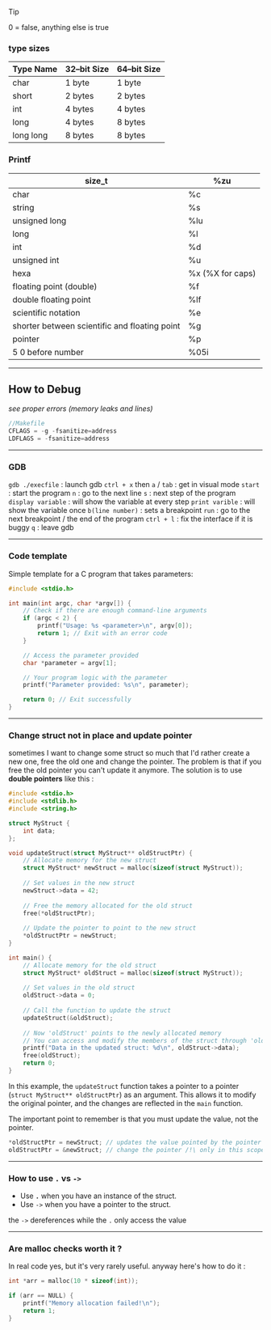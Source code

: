 
> [!tip] 
0 = false, anything else is true

### type sizes

|Type Name|32–bit Size|64–bit Size|
|:--|:--|:--|
|char|1 byte|1 byte|
|short|2 bytes|2 bytes|
|int|4 bytes|4 bytes|
|long|4 bytes|8 bytes|
|long long|8 bytes|8 bytes|

### Printf

| size_t | %zu |
| --- | --- |
| char | %c |
| string | %s |
| unsigned long | %lu |
| long | %l |
| int | %d |
| unsigned int | %u |
| hexa | %x (%X for caps) |
| floating point (double) | %f |
| double floating point | %lf |
| scientific notation | %e |
| shorter between scientific and floating point | %g |
| pointer | %p |
| 5 0 before number | %05i |

---

## How to Debug

*see proper errors (memory leaks and lines)*
```c
//Makefile 
CFLAGS = -g -fsanitize=address 
LDFLAGS = -fsanitize=address
```

---

### GDB

`gdb ./execfile` : launch gdb
`ctrl + x` then `a` / `tab` : get in visual mode
`start` : start the program
`n` : go to the next line
`s` : next step of the program
`display variable` : will show the variable at every step
`print varible` : will show the variable once
`b(line number)` : sets a breakpoint
`run` : go to the next breakpoint / the end of the program
`ctrl + l` : fix the interface if it is buggy
`q` : leave gdb

---

### Code template

Simple template for a C program that takes parameters:

```c
#include <stdio.h>

int main(int argc, char *argv[]) {
    // Check if there are enough command-line arguments
    if (argc < 2) {
        printf("Usage: %s <parameter>\n", argv[0]);
        return 1; // Exit with an error code
    }

    // Access the parameter provided
    char *parameter = argv[1];

    // Your program logic with the parameter
    printf("Parameter provided: %s\n", parameter);

    return 0; // Exit successfully
}
```


---

### Change struct not in place and update pointer

sometimes I want to change some struct so much that I'd rather create a new one, free the old one and change the pointer. The problem is that if you free the old pointer you can't update it anymore. The solution is to use **double pointers** like this :
```c
#include <stdio.h>
#include <stdlib.h>
#include <string.h>

struct MyStruct {
    int data;
};

void updateStruct(struct MyStruct** oldStructPtr) {
    // Allocate memory for the new struct
    struct MyStruct* newStruct = malloc(sizeof(struct MyStruct));
    
    // Set values in the new struct
    newStruct->data = 42;
    
    // Free the memory allocated for the old struct
    free(*oldStructPtr);
    
    // Update the pointer to point to the new struct
    *oldStructPtr = newStruct;
}

int main() {
    // Allocate memory for the old struct
    struct MyStruct* oldStruct = malloc(sizeof(struct MyStruct));
    
    // Set values in the old struct
    oldStruct->data = 0;  
    
    // Call the function to update the struct
    updateStruct(&oldStruct);
    
    // Now 'oldStruct' points to the newly allocated memory
    // You can access and modify the members of the struct through 'oldStruct'
    printf("Data in the updated struct: %d\n", oldStruct->data);
    free(oldStruct);
    return 0;
}
```

In this example, the `updateStruct` function takes a pointer to a pointer (`struct MyStruct** oldStructPtr`) as an argument. This allows it to modify the original pointer, and the changes are reflected in the `main` function.

The important point to remember is that you must update the value, not the pointer.
```c
*oldStructPtr = newStruct; // updates the value pointed by the pointer
oldStructPtr = &newStruct; // change the pointer /!\ only in this scope
```

---

### How to use ```.``` vs ```->```

- Use **`.`** when you have an instance of the struct.
- Use `->` when you have a pointer to the struct.

the `->` dereferences while the `.` only access the value

---

### Are malloc checks worth it ?

In real code yes, but it's very rarely useful. anyway here's how to do it :
```c
int *arr = malloc(10 * sizeof(int)); 

if (arr == NULL) { 
	printf("Memory allocation failed!\n");
	return 1; 
}
```

